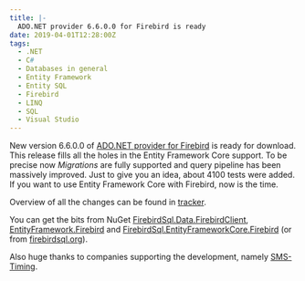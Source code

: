 ```yaml
---
title: |-
  ADO.NET provider 6.6.0.0 for Firebird is ready
date: 2019-04-01T12:28:00Z
tags:
  - .NET
  - C#
  - Databases in general
  - Entity Framework
  - Entity SQL
  - Firebird
  - LINQ
  - SQL
  - Visual Studio
---
```

New version 6.6.0.0 of [ADO.NET provider for Firebird][1] is ready for download. This release fills all the holes in the Entity Framework Core support. To be precise now _Migrations_ are fully supported and query pipeline has been massively improved. Just to give you an idea, about 4100 tests were added. If you want to use Entity Framework Core with Firebird, now is the time.

<!-- excerpt -->

Overview of all the changes can be found in [tracker][5].

You can get the bits from NuGet [FirebirdSql.Data.FirebirdClient][2], [EntityFramework.Firebird][3] and [FirebirdSql.EntityFrameworkCore.Firebird][4] (or from [firebirdsql.org][1]).

Also huge thanks to companies supporting the development, namely [SMS-Timing][6].

[1]: http://www.firebirdsql.org/en/net-provider/
[2]: http://www.nuget.org/packages/FirebirdSql.Data.FirebirdClient/
[3]: http://www.nuget.org/packages/EntityFramework.Firebird/
[4]: http://www.nuget.org/packages/FirebirdSql.EntityFrameworkCore.Firebird/
[5]: http://tracker.firebirdsql.org/browse/DNET/fixforversion/10890
[6]: http://www.sms-timing.com